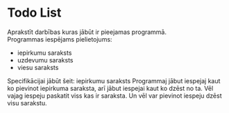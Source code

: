 # Todo List
Aprakstīt darbības kuras jābūt ir pieejamas programmā.  
Programmas iespējams pielietojums:  
- iepirkumu saraksts
- uzdevumu saraksts
- viesu saraksts

Specifikācijai jābūt šeit:
iepirkumu saraksts
Programmaj jābut iespejaj kaut ko pievinot iepirkuma saraksta, arī jābut iespejai kaut ko dzēst no ta. Vēl vajag iespeju paskatit viss kas ir saraksta. Un vēl var pievinot iespeju dzēst visu sarakstu.
